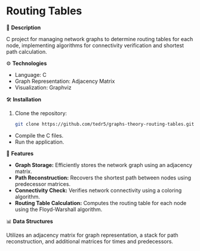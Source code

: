 # Routing Tables

📖 **Description**

C project for managing network graphs to determine routing tables for each node, implementing algorithms for connectivity verification and shortest path calculation.

⚙️ **Technologies**

- Language: C
- Graph Representation: Adjacency Matrix
- Visualization: Graphviz

🛠️ **Installation**

1. Clone the repository:
   ```bash
   git clone https://github.com/tedr5/graphs-theory-routing-tables.git
- Compile the C files.
- Run the application.

🚀 **Features**

- **Graph Storage:** Efficiently stores the network graph using an adjacency matrix.
- **Path Reconstruction:** Recovers the shortest path between nodes using predecessor matrices.
- **Connectivity Check:** Verifies network connectivity using a coloring algorithm.
- **Routing Table Calculation:** Computes the routing table for each node using the Floyd-Warshall algorithm.

📊 **Data Structures**

Utilizes an adjacency matrix for graph representation, a stack for path reconstruction, and additional matrices for times and predecessors.
